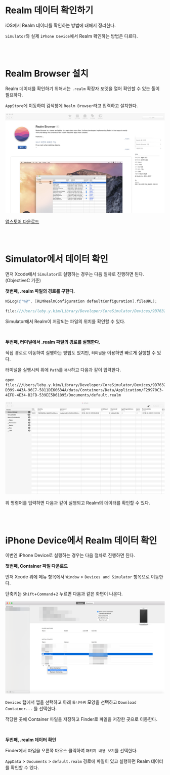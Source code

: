 # Realm 데이터 확인하기

iOS에서 Realm 데이터를 확인하는 방법에 대해서 정리한다.

`Simulator`와 실제 `iPhone Device`에서 Realm 확인하는 방법은 다르다.

<br />

<br />

# Realm Browser 설치

Realm 데이터를 확인하기 위해서는 `.realm` 확장자 포멧을 열어 확인할 수 있는 툴이 필요하다.

`AppStore`에 이동하여 검색창에 `Realm Browser`라고 입력하고 설치한다.

![RealmBrowser](../Resource/RealmBrowser.png)

[앱스토어 다운로드](https://itunes.apple.com/kr/app/realm-browser/id1007457278?mt=12)

<br />

<br />

# Simulator에서 데이터 확인

먼저 Xcode에서 `Simulator`로 실행하는 경우는 다음 절차로 진행하면 된다. (ObjectiveC 기준)

**첫번째, .realm 파일의 경로를 구한다.**

~~~objective-c
NSLog(@"%@", [RLMRealmConfiguration defaultConfiguration].fileURL);
~~~

~~~~objective-c
file:///Users/leby.y.kim/Library/Developer/CoreSimulator/Devices/9D76320B-D399-443A-96C7-5811DE60634A/data/Containers/Data/Application/F29970C3-4EFD-4E34-B2FB-539EE5D61895/Documents/default.realm
~~~~

Simulator에서 Realm이 저장되는 파일의 위치를 확인할 수 있다.

<br />

**두번째, 터미널에서 .realm 파일의 경로를 실행한다.**

직접 경로로 이동하여 실행하는 방법도 있지만, `터미널`을 이용하면 빠르게 실행할 수 있다.

터미널을 실행시켜 위에 `Path`를 `복사`하고 다음과 같이 입력한다.

~~~objc
open file:///Users/leby.y.kim/Library/Developer/CoreSimulator/Devices/9D76320B-D399-443A-96C7-5811DE60634A/data/Containers/Data/Application/F29970C3-4EFD-4E34-B2FB-539EE5D61895/Documents/default.realm
~~~

![OpenRealm](../Resource/OpenRealm.png)

위 명령어를 입력하면 다음과 같이 실행되고 Realm의 데이터를 확인할 수 있다.

<br />

<br />

# iPhone Device에서 Realm 데이터 확인

이번엔 iPhone Device로 실행하는 경우는 다음 절차로 진행하면 된다.

**첫번째, Container 파일 다운로드**

먼저 Xcode 위에 메뉴 항목에서 `Window` > `Devices and Simulator` 항목으로 이동한다.

단축키는 `Shift`+`Command`+`2` 누르면 다음과 같은 화면이 나온다.

![DevicesAndSimulator](../Resource/DevicesAndSimulator.png)

`Devices` 탭에서 앱을 선택하고 아래 `톱니바퀴` 모양을 선택하고 `Download Container...`  를 선택한다.

적당한 곳에 Container 파일을 저장하고 Finder로 파일을 저장한 곳으로 이동한다.

<br />

**두번째, .realm 데이터 확인**

Finder에서 파일을 오른쪽 마우스 클릭하여 `패키지 내용 보기`를 선택한다.

`AppData` > `Documents` > `default.realm` 경로에 파일이 있고 실행하면 Realm 데이터를 확인할 수 있다.

 